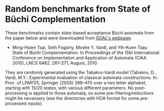 # Random benchmarks from State of Büchi Complementation

These benchmarks contain state-based acceptance Büchi automata from the paper
below and were downloaded from [GOAL's
webpage](http://goal.im.ntu.edu.tw/wiki/doku.php).

* Ming-Hsien Tsai, Seth Fogarty, Moshe Y. Vardi, and Yih-Kuen Tsay. State of
  Büchi Complementation. In Proceedings of the 15th International Conference on
  Implementation and Application of Automata (CIAA 2010), LNCS 6482, 261–271,
  August, 2010.

They are randomly generated using the Tabakov-Vardi model (Tabakov, D., Vardi,
M.Y.: Experimental evaluation of classical automata constructions. In: Proc.
of LPAR’05, Springer (2005) 396–411) over a two letter alphabet, starting with
15/20 states, with various different parameters.  No post-processing is applied
to those automata, so some pre-filtering/reductions might be necessary (see the
directories with HOA format for some pre-processed inputs).
